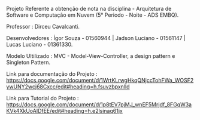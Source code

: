 Projeto Referente a obtenção de nota na disciplina - Arquitetura de Software e Computação em Nuvem (5° Periodo - Noite - ADS EMBQ). 

Professor : Dirceu Cavalcanti. 

Desenvolvedores : Ígor Souza - 01560944 | Jadson Luciano - 01561147 | Lucas Luciano -  01361330. 

Modelo Ultilizado : MVC - Model-View-Controller, a design pattern e Singleton Pattern.

Link para documentação do Projeto : https://docs.google.com/document/d/1WrtKLrwgHkqQNjccTohFWa_WOSF2ywUNY2wcj68Cxcc/edit#heading=h.fsuvzbpxnlld

Link para Tutorial do Projeto : https://docs.google.com/document/d/1p8tEV7pjMJ_wnEF5Mrjdf_8FGqW3aKVk4XkUoAIDfEE/edit#heading=h.e2lsinaq61jx
